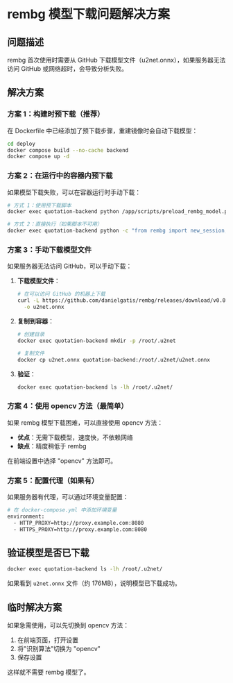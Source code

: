 # rembg 模型下载问题解决方案

## 问题描述

rembg 首次使用时需要从 GitHub 下载模型文件（u2net.onnx），如果服务器无法访问 GitHub 或网络超时，会导致分析失败。

## 解决方案

### 方案 1：构建时预下载（推荐）

在 Dockerfile 中已经添加了预下载步骤，重建镜像时会自动下载模型：

```bash
cd deploy
docker compose build --no-cache backend
docker compose up -d
```

### 方案 2：在运行中的容器内预下载

如果模型下载失败，可以在容器运行时手动下载：

```bash
# 方式 1：使用预下载脚本
docker exec quotation-backend python /app/scripts/preload_rembg_model.py

# 方式 2：直接执行（如果脚本不可用）
docker exec quotation-backend python -c "from rembg import new_session; new_session('u2net')"
```

### 方案 3：手动下载模型文件

如果服务器无法访问 GitHub，可以手动下载：

1. **下载模型文件**：
   ```bash
   # 在可以访问 GitHub 的机器上下载
   curl -L https://github.com/danielgatis/rembg/releases/download/v0.0.0/u2net.onnx \
     -o u2net.onnx
   ```

2. **复制到容器**：
   ```bash
   # 创建目录
   docker exec quotation-backend mkdir -p /root/.u2net
   
   # 复制文件
   docker cp u2net.onnx quotation-backend:/root/.u2net/u2net.onnx
   ```

3. **验证**：
   ```bash
   docker exec quotation-backend ls -lh /root/.u2net/
   ```

### 方案 4：使用 opencv 方法（最简单）

如果 rembg 模型下载困难，可以直接使用 opencv 方法：

- **优点**：无需下载模型，速度快，不依赖网络
- **缺点**：精度稍低于 rembg

在前端设置中选择 "opencv" 方法即可。

### 方案 5：配置代理（如果有）

如果服务器有代理，可以通过环境变量配置：

```bash
# 在 docker-compose.yml 中添加环境变量
environment:
  - HTTP_PROXY=http://proxy.example.com:8080
  - HTTPS_PROXY=http://proxy.example.com:8080
```

## 验证模型是否已下载

```bash
docker exec quotation-backend ls -lh /root/.u2net/
```

如果看到 `u2net.onnx` 文件（约 176MB），说明模型已下载成功。

## 临时解决方案

如果急需使用，可以先切换到 opencv 方法：

1. 在前端页面，打开设置
2. 将"识别算法"切换为 "opencv"
3. 保存设置

这样就不需要 rembg 模型了。

